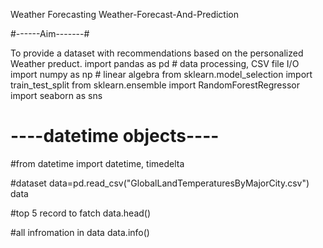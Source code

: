 Weather Forecasting
Weather-Forecast-And-Prediction

#------Aim-------#

To provide a dataset with recommendations based on the personalized Weather preduct.
import pandas as pd # data processing, CSV file I/O
import numpy as np # linear algebra
from sklearn.model_selection import train_test_split
from sklearn.ensemble import RandomForestRegressor
import seaborn as sns

# ----datetime objects---- #
#from datetime import datetime, timedelta

#dataset
data=pd.read_csv("GlobalLandTemperaturesByMajorCity.csv")
data

#top 5 record to fatch
data.head()

#all infromation in data
data.info()
